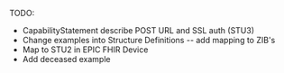 
TODO:
- CapabilityStatement describe POST URL and SSL auth (STU3)
- Change examples into Structure Definitions
-- add mapping to ZIB's
- Map to STU2 in EPIC FHIR Device
- Add deceased example

